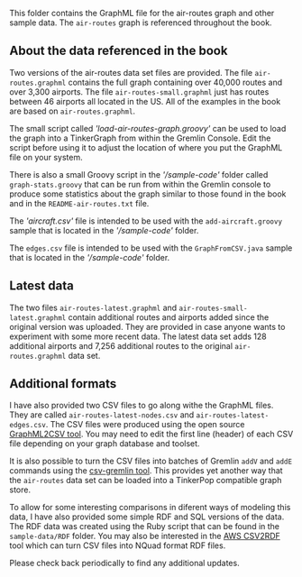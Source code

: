 This folder contains the GraphML file for the air-routes graph and other sample data. The `air-routes` graph is referenced throughout the book.

## About the data referenced in the book

Two versions of the air-routes data set files are provided. The file `air-routes.graphml` contains the full graph containing over 40,000 routes and over 3,300 airports. The file `air-routes-small.graphml` just has routes between 46 airports all located in the US.
All of the examples in the book are based on `air-routes.graphml`.

The small script called *'load-air-routes-graph.groovy'* can be used to load the graph into a TinkerGraph from within the Gremlin Console. Edit the script before using it to adjust the location of where you put the GraphML file on your system.

There is also a small Groovy script in the *'/sample-code'* folder called `graph-stats.groovy` that can be run from within the Gremlin console to produce some statistics about the graph similar to those found in the book and in the `README-air-routes.txt` file.

The *'aircraft.csv'* file is intended to be used with the `add-aircraft.groovy` sample that is located in the *'/sample-code'* folder.

The `edges.csv` file is intended to be used with the `GraphFromCSV.java` sample that is located in the *'/sample-code'* folder.

## Latest data

The two files `air-routes-latest.graphml` and `air-routes-small-latest.graphml` contain additional routes and airports added since the original version was uploaded. They are provided in case anyone wants to experiment with some more recent data. The latest data set adds 128 additional airports and 7,256 additional routes to the original `air-routes.graphml` data set.

## Additional formats

I have also provided two CSV files to go along withe the GraphML files. They are called `air-routes-latest-nodes.csv` and `air-routes-latest-edges.csv`. The CSV files were produced using the open source [GraphML2CSV tool](https://github.com/awslabs/amazon-neptune-tools/tree/master/graphml2csv). You may need to edit the first line (header) of each CSV file depending on your graph database and toolset. 

It is also possible to turn the CSV files into batches of Gremlin `addV` and `addE` commands using the [csv-gremlin tool](https://github.com/awslabs/amazon-neptune-tools/blob/master/csv-gremlin/README.md). This provides yet another way that the `air-routes` data set can be loaded into a TinkerPop compatible graph store.

To allow for some interesting comparisons in diferent ways of modeling this data, I have also provided some simple RDF and SQL versions of the data.
The RDF data was created using the Ruby script that can be found in the `sample-data/RDF` folder. You may also be interested in the [AWS CSV2RDF](https://github.com/aws/amazon-neptune-csv-to-rdf-converter) tool which can turn CSV files into NQuad format RDF files.

Please check back periodically to find any additional updates.
